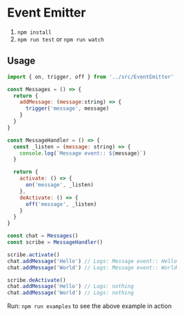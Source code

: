 # Event Emitter
1. ```npm install```
2. ```npm run test``` or ```npm run watch```

## Usage
``` javascript
import { on, trigger, off } from '../src/EventEmitter'

const Messages = () => {
  return {
    addMessage: (message:string) => {
      trigger('message', message)
    }
  }
}

const MessageHandler = () => {
  const _listen = (message: string) => {
    console.log(`Message event:: ${message}`)
  }

  return {
    activate: () => {
      on('message', _listen)
    },
    deActivate: () => {
      off('message', _listen)
    }
  }
}

const chat = Messages()
const scribe = MessageHandler()

scribe.activate()
chat.addMessage('Hello') // Logs: Message event:: Hello
chat.addMessage('World') // Logs: Message event:: World

scribe.deActivate()
chat.addMessage('Hello') // Logs: nothing
chat.addMessage('World') // Logs: nothing
```
Run: ```npm run examples``` to see the above example in action

